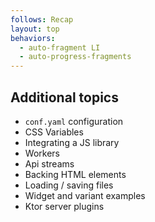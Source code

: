 ```yaml
---
follows: Recap
layout: top
behaviors:
  - auto-fragment LI
  - auto-progress-fragments
---
```


## Additional topics

* `conf.yaml` configuration
* CSS Variables
* Integrating a JS library
* Workers
* Api streams
* Backing HTML elements
* Loading / saving files
* Widget and variant examples
* Ktor server plugins
